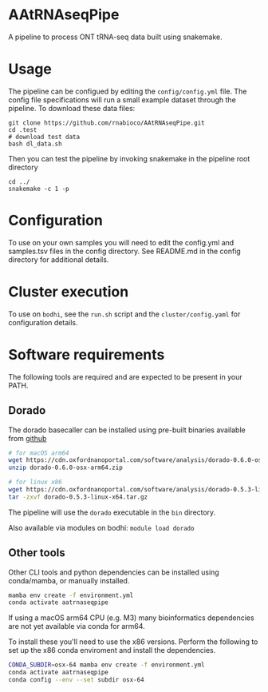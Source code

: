 # AAtRNAseqPipe

A pipeline to process ONT tRNA-seq data built using snakemake.

# Usage

The pipeline can be configued by editing the `config/config.yml` file. The config file specifications will
run a small example dataset through the pipeline. To download these data files:
```
git clone https://github.com/rnabioco/AAtRNAseqPipe.git
cd .test
# download test data 
bash dl_data.sh
```

Then you can test the pipeline by invoking snakemake in the pipeline root directory
```
cd ../
snakemake -c 1 -p
```

# Configuration

To use on your own samples you will need to edit the config.yml and samples.tsv files in the config directory. 
See README.md in the config directory for additional details.

# Cluster execution

To use on `bodhi`, see the `run.sh` script and the `cluster/config.yaml` for configuration details.

# Software requirements

The following tools are required and are expected to be present in your PATH. 

## Dorado

The dorado basecaller can be installed using pre-built binaries available from [github](https://github.com/nanoporetech/dorado?tab=readme-ov-file#installation)

```bash
# for macOS arm64
wget https://cdn.oxfordnanoportal.com/software/analysis/dorado-0.6.0-osx-arm64.zip
unzip dorado-0.6.0-osx-arm64.zip

# for linux x86
wget https://cdn.oxfordnanoportal.com/software/analysis/dorado-0.5.3-linux-x64.tar.gz
tar -zxvf dorado-0.5.3-linux-x64.tar.gz 
```

The pipeline will use the `dorado` executable in the `bin` directory.

Also available via modules on bodhi:
`module load dorado`

## Other tools

Other CLI tools and python dependencies can be installed using conda/mamba, or manually installed. 

```bash
mamba env create -f environment.yml
conda activate aatrnaseqpipe 
```

If using a macOS arm64 CPU (e.g. M3) many bioinformatics dependencies are not yet available via conda for arm64.

To install these you'll need to use the x86 versions. Perform the following to set up the x86 conda enviroment 
and install the dependencies.

```bash
CONDA_SUBDIR=osx-64 mamba env create -f environment.yml 
conda activate aatrnaseqpipe
conda config --env --set subdir osx-64
```
